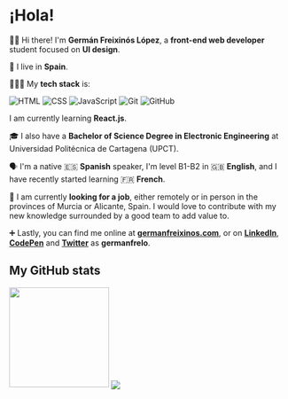 # ¡Hola!

👋🏻 Hi there! I'm **Germán Freixinós López**, a **front-end web developer** student focused on **UI design**.

📍 I live in **Spain**.

👨🏻‍💻 My **tech stack** is:

![HTML](https://img.shields.io/badge/HTML-informational?style=flat-square&logo=html5&logoColor=white&color=e44d26)
![CSS](https://img.shields.io/badge/CSS-informational?style=flat-square&logo=css3&logoColor=white&color=264de4)
![JavaScript](https://img.shields.io/badge/JavaScript-informational?style=flat-square&logo=javascript&logoColor=black&color=f0db4f)
![Git](https://img.shields.io/badge/Git-informational?style=flat-square&logo=git&logoColor=white&color=f54d27)
![GitHub](https://img.shields.io/badge/GitHub-informational?style=flat-square&logo=github&logoColor=white&color=24292e)

I am currently learning **React.js**.

🎓 I also have a **Bachelor of Science Degree in Electronic Engineering** at Universidad Politécnica de Cartagena (UPCT).

🗣 I'm a native 🇪🇸 **Spanish** speaker, I'm level B1-B2 in 🇬🇧 **English**, and I have recently started learning 🇫🇷 **French**.

💼 I am currently **looking for a job**, either remotely or in person in the provinces of Murcia or Alicante, Spain. I would love to contribute with my new knowledge surrounded by a good team to add value to.

➕ Lastly, you can find me online at [**germanfreixinos.com**](https://germanfreixinos.com), or on [**LinkedIn**](https://linkedin.com/in/germanfrelo), [**CodePen**](https://codepen.io/germanfrelo) and [**Twitter**](https://twitter.com/germanfrelo) as **germanfrelo**.

## My GitHub stats

<img height="180em" src="https://github-readme-stats.vercel.app/api?username=germanfrelo&show_icons=true&hide_border=false&&count_private=true&include_all_commits=true" />

<img align="center" src="https://github-readme-stats.vercel.app/api/top-langs/?username=germanfrelo&theme=<THEME_NAME>" />

